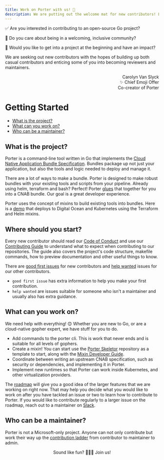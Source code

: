 ```yaml
---
title: Work on Porter with us! 💖
description: We are putting out the welcome mat for new contributors! Learn how to get started as a contributor and work your way up to a maintainer.
---
```


✅ Are you interested in contributing to an open-source Go project?

🌈 Do you care about being in a welcoming, inclusive community?

🚀 Would you like to get into a project at the beginning and have an impact?

We are seeking out new contributors with the hopes of building up both
casual contributors and enticing some of you into becoming reviewers and
maintainers.

<p align="right">
Carolyn Van Slyck<br/>
✨ Chief Emoji Offer<br/>
Co-creator of Porter<br/>
</p>

# Getting Started

* [What is the project?](#what-is-the-project)
* [What can you work on?](#what-can-you-work-on)
* [Who can be a maintainer?](#who-can-be-a-maintainer)

## What is the project?

Porter is a command-line tool written in Go that implements the [Cloud Native
Application Bundle Specification](https://deislabs.io/cnab). Bundles package up
not just your application, but also the tools and logic needed to deploy and
manage it.

There are a lot of ways to make a bundle. Porter is designed to make robust
bundles with your existing tools and scripts from your pipeline. Already using
helm, terraform and bash? Perfect! Porter [glues][glue] that together for you into a
CNAB bundle. Our goal is a great developer experience.

Porter uses the concept of mixins to build existing tools into bundles. Here is
a [demo][demo] that deploys to Digital Ocean and Kubernetes
using the Terraform and Helm mixins.

[glue]: https://carolynvanslyck.com/blog/2019/04/porter/
[demo]: https://youtu.be/ciA1YuGOIo4

## Where should you start?

Every new contributor should read our [Code of Conduct][conduct] and use our
[Contributing Guide][contributing] to understand what to expect when
contributing to our repositories. The guide also covers the project's code
structure, makefile commands, how to preview documentation and other useful
things to know.

There are [good first issues][good-first-issue] for new contributors and [help
wanted][help-wanted] issues for our other contributors.

* `good first issue` has extra information to help you make your first contribution.
* `help wanted` are issues suitable for someone who isn't a maintainer and usually 
   also has extra guidance.

[conduct]: https://github.com/deislabs/porter/blob/master/CODE_OF_CONDUCT.md
[contributing]: https://github.com/deislabs/porter/blob/master/CONTRIBUTING.md
[good-first-issue]: https://github.com/deislabs/porter/issues?q=is%3Aopen+is%3Aissue+label%3A%22good+first+issue%22
[help-wanted]: https://github.com/deislabs/porter/issues?q=is%3Aissue+is%3Aopen+label%3A%22help+wanted%22

## What can you work on?

We need help with everything! 😊 Whether you are new to Go, or are a
cloud-native gopher expert, we have stuff for you to do.

* Add commands to the porter cli. This is work that never ends and is suitable
  for all levels of gophers.
* Create a mixin! You can start use the [Porter Skeletor][skeletor] repository
  as a template to start, along with the [Mixin Developer Guide][mixin-dev-guide].
* Coordinate between writing an upstream CNAB specification, such as security or 
  dependencies, and implementing it in Porter.
* Implement new runtimes so that Porter can work inside Kubernetes, and other 
  virtualization providers.

The [roadmap][roadmap] will give you a good idea of the larger features that we
are working on right now. That may help you decide what you would like to work
on after you have tackled an issue or two to learn how to contribute to Porter.
If you would like to contribute regularly to a larger issue on the roadmap,
reach out to a maintainer on [Slack][slack].

[skeletor]: https://github.com/deislabs/porter-skeletor
[mixin-dev-guide]: /mixin-dev-guide/
[roadmap]: https://github.com/deislabs/porter/projects/4

## Who can be a maintainer?

Porter is not a Microsoft-only project. Anyone can not only contribute but
work their way up the [contribution ladder][ladder] from contributor to 
maintainer to admin.

<p align="center">Sound like fun? 🙋🏽‍♀️ Join us!</p>

[ladder]: https://github.com/deislabs/porter/blob/master/CONTRIBUTING.md#contribution-ladder
[slack]: /community#slack
